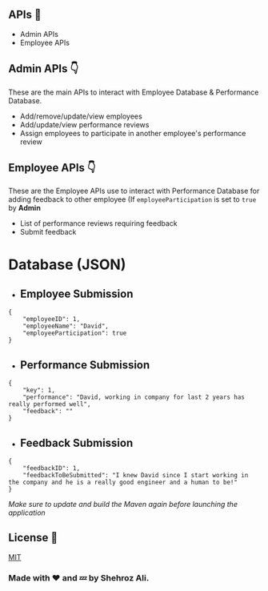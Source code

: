 ## APIs 🔧
- Admin APIs
- Employee APIs

## Admin APIs 👇
These are the main APIs to interact with Employee Database & Performance Database.
- Add/remove/update/view employees
- Add/update/view performance reviews
- Assign employees to participate in another employee's performance review

## Employee APIs 👇
These are the Employee APIs use to interact with Performance Database for adding feedback to other employee (If `employeeParticipation` is set to `true` by **Admin**
- List of performance reviews requiring feedback
- Submit feedback

# Database (JSON)
 - ## Employee Submission
```
{
    "employeeID": 1,
    "employeeName": "David",
    "employeeParticipation": true
}
```

 - ## Performance Submission
```
{
    "key": 1,
    "performance": "David, working in company for last 2 years has really performed well",
    "feedback": ""
}
```

 - ## Feedback Submission
```
{
    "feedbackID": 1,
    "feedbackToBeSubmitted": "I knew David since I start working in the company and he is a really good engineer and a human to be!"
}
```

*Make sure to update and build the *Maven* again before launching the application*

## License 🚩
[MIT](https://choosealicense.com/licenses/mit/)

### Made with ❤ and 💤 by Shehroz Ali.
